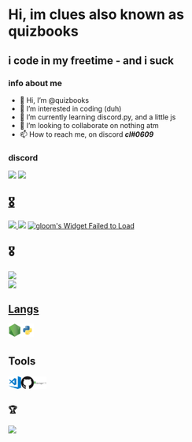 # Hi, im clues also known as quizbooks

## i code in my freetime - and i suck

### info about me
- 👋 Hi, I’m @quizbooks
- 👀 I’m interested in coding (duh)
- 🌱 I’m currently learning discord.py, and a little js
- 💞️ I’m looking to collaborate on nothing atm
- 📫 How to reach me, on discord ***cl#0609***

### discord
<img src="https://discord.c99.nl/widget/theme-4/852933534704205864.png">
<a href="https://discord.gg/bUpF6d6bP9">
<img src="https://discord.com/api/guilds/859582950013534219/widget.png?style=banner2">

## 🎖️
<a href="https://discordservices.net/bot/859549304946425856">
<img src="https://discordservices.net/bot/859549304946425856/widget.svg" />
</a>
<a href="https://discordbotlist.com/bots/859549304946425856">
  <img src="https://discordbotlist.com/api/v1/bots/859549304946425856/widget"></a>
</a>
<a href="https://discords.com/bots/bots/859549304946425856" >
            <img src="https://discords.com/bots/api/bot/859549304946425856/widget" title="Visit gloom listed on Discords.com!" alt="gloom's Widget Failed to Load" /></a>
        
## 🎖️
<a href="https://github.com/quizbooks">
  <img align="center" src="https://github-readme-stats.vercel.app/api/top-langs/?username=quizbooks&layout=compact&theme=dark" />
  <a href="https://github.com/quizbooks?tab=repositories">
</br>
<a href="https://github.com/quizbooks">
  <img align="center" src="https://github-readme-stats.vercel.app/api/?username=quizbooks&title_color=4F8CC9&text_color=9f9f9f&show_icons=true&bg_color=00000000&hide_border=true&icon_color=4F8CC9&hide_title=true&count_private=true&include_all_commits=true" />
  <a href="https://github.com/quizbooks?tab=repositories">

## Langs
[<img align="left" alt="Node.js" width="26px" src="https://raw.githubusercontent.com/github/explore/80688e429a7d4ef2fca1e82350fe8e3517d3494d/topics/nodejs/nodejs.png" />][discord]
[<img align="left" alt="Python" width="26px" src="https://raw.githubusercontent.com/github/explore/main/topics/python/python.png" />][discord]

<br />
<br />

## Tools
[<img align="left" alt="Visual Studio Code" width="26px" src="https://raw.githubusercontent.com/github/explore/80688e429a7d4ef2fca1e82350fe8e3517d3494d/topics/visual-studio-code/visual-studio-code.png" />][discord]
[<img align="left" alt="GitHub" width="26px" src="https://raw.githubusercontent.com/github/explore/78df643247d429f6cc873026c0622819ad797942/topics/github/github.png" />][discord]
[<img align="left" alt="MongoDB" width="26px" src="https://raw.githubusercontent.com/github/explore/80688e429a7d4ef2fca1e82350fe8e3517d3494d/topics/mongodb/mongodb.png" />][discord]

<br />
<br />

### 🏆
  <img src="https://github-profile-trophy.vercel.app/api/pin/?username=quizbooks&margin-w=25&margin-h=25&column=7&theme=darkhub" />

[discord]: https://discord.gg/FNushsTSfn
